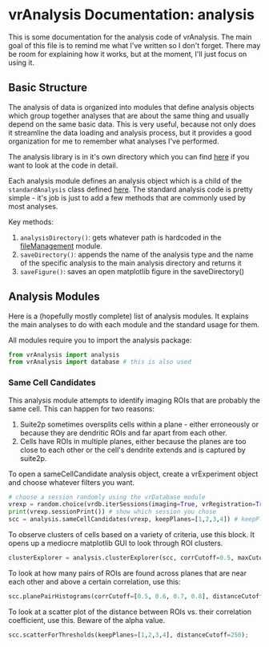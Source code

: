 # vrAnalysis Documentation: analysis

This is some documentation for the analysis code of vrAnalysis. The main goal
of this file is to remind me what I've written so I don't forget. There may be 
room for explaining how it works, but at the moment, I'll just focus on using 
it.

## Basic Structure
The analysis of data is organized into modules that define analysis objects
which group together analyses that are about the same thing and usually depend
on the same basic data. This is very useful, because not only does it 
streamline the data loading and analysis process, but it provides a good 
organization for me to remember what analyses I've performed. 

The analysis library is in it's own directory which you can find 
[here](../vrAnalysis/analysis) if you want to look at the code in detail. 

Each analysis module defines an analysis object which is a child of the 
`standardAnalysis` class defined 
[here](../vrAnalysis/analysis/standardAnalysis.py). The standard analysis code
is pretty simple - it's job is just to add a few methods that are commonly 
used by most analyses. 

Key methods: 
1. `analysisDirectory()`: gets whatever path is hardcoded in the 
    [fileManagement](../vrAnalysis/fileManagement.py) module.
2. `saveDirectory()`: appends the name of the analysis type and the name of
    the specific analysis to the main analysis directory and returns it
3. `saveFigure()`: saves an open matplotlib figure in the saveDirectory()

## Analysis Modules
Here is a (hopefully mostly complete) list of analysis modules. It explains
the main analyses to do with each module and the standard usage for them. 

All modules require you to import the analysis package:
```python 
from vrAnalysis import analysis
from vrAnalysis import database # this is also used
```

### Same Cell Candidates
This analysis module attempts to identify imaging ROIs that are probably the
same cell. This can happen for two reasons: 
1. Suite2p sometimes oversplits cells within a plane - either erroneously or 
   because they are dendritic ROIs and far apart from each other.
2. Cells have ROIs in multiple planes, either because the planes are too close
   to each other or the cell's dendrite extends and is captured by suite2p. 

To open a sameCellCandidate analysis object, create a vrExperiment object and
choose whatever filters you want. 
```python
# choose a session randomly using the vrDatabase module
vrexp = random.choice(vrdb.iterSessions(imaging=True, vrRegistration=True))
print(vrexp.sessionPrint()) # show which session you chose
scc = analysis.sameCellCandidates(vrexp, keepPlanes=[1,2,3,4]) # keepPlanes determines which planes to use, others will be considered the flyback and ignored in all further analyses
```

To observe clusters of cells based on a variety of criteria, use this block. 
It opens up a mediocre matplotlib GUI to look through ROI clusters. 
```python
clusterExplorer = analysis.clusterExplorer(scc, corrCutoff=0.5, maxCutoff=None, distanceCutoff=30, minDistance=None, keepPlanes=[1,2,3,4])
```

To look at how many pairs of ROIs are found across planes that are near each
other and above a certain correlation, use this:
```python
scc.planePairHistograms(corrCutoff=[0.5, 0.6, 0.7, 0.8], distanceCutoff=50, withSave=False, withShow=True) # withSave and withShow can be reversed if doing this programmatically to save figures for many sessions
```        

To look at a scatter plot of the distance between ROIs vs. their correlation 
coefficient, use this. Beware of the alpha value.
```python
scc.scatterForThresholds(keepPlanes=[1,2,3,4], distanceCutoff=250);
``` 








